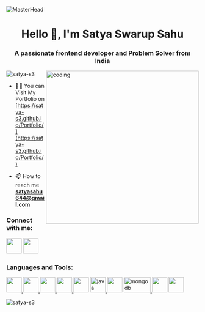 ![MasterHead](https://camo.githubusercontent.com/34e2391334d75246d9c86c0a470a4b5606ab4dc84fb803930bc89635b4fce9c9/68747470733a2f2f7777772e6c616d626461746573742e636f6d2f7265736f75726365732f696d616765732f6e65777332342e676966)
<h1 align="center">Hello 👋, I'm Satya Swarup Sahu</h1>
<h3 align="center">A passionate frontend developer and Problem Solver from India</h3>
<img align="right" alt="coding" width="400" src="https://media4.giphy.com/media/qgQUggAC3Pfv687qPC/giphy.gif">

<p align="left"> <img src="https://komarev.com/ghpvc/?username=satya-s3&label=Profile%20views&color=0e75b6&style=flat"
            alt="satya-s3" /> </p>

- 👨‍💻 You can Visit My Portfolio on [https://satya-s3.github.io/Portfolio/](https://satya-s3.github.io/Portfolio/)

- 📫 How to reach me **satyasahu644@gmail.com**

<h3 align="left">Connect with me:</h3>
<p align="left">
      <a href="https://linkedin.com/in/satya-swarup-sahu" target="blank"><img src="https://user-images.githubusercontent.com/74038190/235294012-0a55e343-37ad-4b0f-924f-c8431d9d2483.gif" width="40"></a>
      <a href="https://instagram.com/_satyaswarup_" target="blank"><img src="https://user-images.githubusercontent.com/74038190/212257468-1e9a91f1-b626-4baa-b15d-5c385dfa7ed2.gif" width="40"></a>
</p>

<h3 align="left">Languages and Tools:</h3>
<p align="left"> 
      <a href="https://getbootstrap.com" target="_blank" rel="noreferrer"><img src="https://user-images.githubusercontent.com/74038190/212280805-9bcb336b-8c55-46a8-abf8-ff286ab55472.gif" width="40"> </a> 
  <a href="https://www.w3schools.com/css/"target="_blank" rel="noreferrer"> <img src="https://github.com/Anmol-Baranwal/Cool-GIFs-For-GitHub/assets/74038190/67f477ed-6624-42da-99f0-1a7b1a16eecb" width="40"> </a>
  <a href="https://expressjs.com" target="_blank"rel="noreferrer"><img src="https://github.com/Anmol-Baranwal/Cool-GIFs-For-GitHub/assets/74038190/1a797f46-efe4-41e6-9e75-5303e1bbcbfa" width="40"> </a>
  <a href="https://git-scm.com/" target="_blank" rel="noreferrer"> <img src="https://user-images.githubusercontent.com/74038190/212281775-b468df30-4edc-4bf8-a4ee-f52e1aaddc86.gif" width="40"> </a>
  <a href="https://www.w3.org/html/" target="_blank" rel="noreferrer"> <img src="https://github.com/Anmol-Baranwal/Cool-GIFs-For-GitHub/assets/74038190/29fd6286-4e7b-4d6c-818f-c4765d5e39a9" width="40"></a>
  <a href="https://www.java.com" target="_blank" rel="noreferrer"> <img src="https://skillicons.dev/icons?i=java" alt="java" width="40" height="40" /> </a>
  <a href="https://developer.mozilla.org/en-US/docs/Web/JavaScript" target="_blank" rel="noreferrer"><img src="https://user-images.githubusercontent.com/74038190/212257454-16e3712e-945a-4ca2-b238-408ad0bf87e6.gif" width="40"></a> 
  <a href="https://www.mongodb.com/" target="_blank" rel="noreferrer"> <img src="https://img.shields.io/badge/MongoDB-4EA94B?style=for-the-badge&logo=mongodb&logoColor=white" alt="mongodb" width="70" height="40" /> </a>
  <a href="https://nodejs.org" target="_blank" rel="noreferrer"> <img src="https://user-images.githubusercontent.com/74038190/212257460-738ff738-247f-4445-a718-cdd0ca76e2db.gif" width="40"></a>
  <a href="https://reactjs.org/" target="_blank" rel="noreferrer"> <img src="https://user-images.githubusercontent.com/74038190/212257467-871d32b7-e401-42e8-a166-fcfd7baa4c6b.gif" width="40"></a> 
           
</p>

<p>    <img align="center"
            src="https://github-readme-stats.vercel.app/api/top-langs?username=satya-s3&show_icons=true&locale=en&layout=compact"
            alt="satya-s3" /></p>

